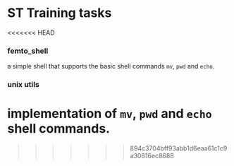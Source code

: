 # ST Training tasks
<<<<<<< HEAD
### femto_shell
a simple shell that supports the basic shell commands `mv`, `pwd` and `echo`.
### unix utils
implementation of `mv`, `pwd` and `echo` shell commands.
=======
>>>>>>> 894c3704bff93abb1d6eaa61c1c9a30616ec8688
